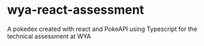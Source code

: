 # wya-react-assessment
A pokedex created with react and PokeAPI using Typescript for the technical assessment at WYA
